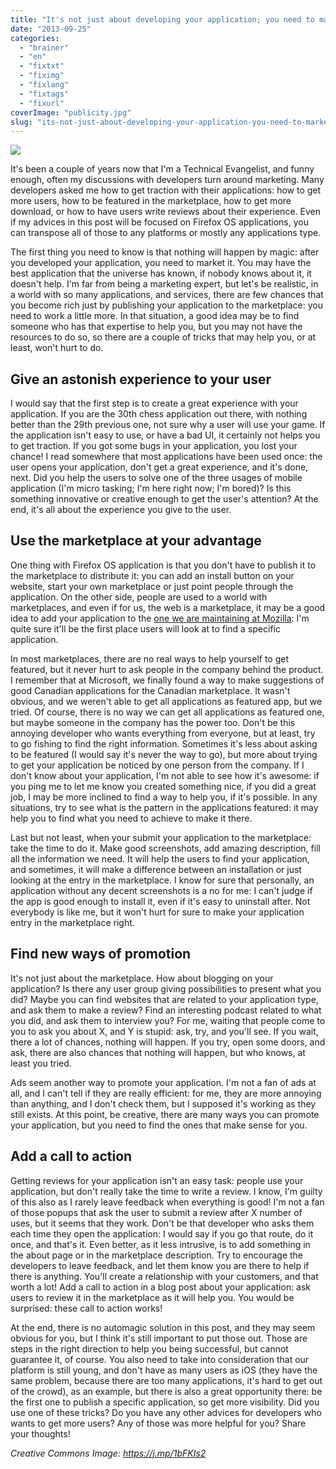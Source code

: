 ```yaml
---
title: "It's not just about developing your application; you need to market it"
date: "2013-09-25"
categories: 
  - "brainer"
  - "en"
  - "fixtxt"
  - "fiximg"
  - "fixlang"
  - "fixtags"
  - "fixurl"
coverImage: "publicity.jpg"
slug: "its-not-just-about-developing-your-application-you-need-to-market-it"
---
```


![](images/publicity.jpg)

It's been a couple of years now that I'm a Technical Evangelist, and funny enough, often my discussions with developers turn around marketing. Many developers asked me how to get traction with their applications: how to get more users, how to be featured in the marketplace, how to get more download, or how to have users write reviews about their experience. Even if my advices in this post will be focused on Firefox OS applications, you can transpose all of those to any platforms or mostly any applications type.

The first thing you need to know is that nothing will happen by magic: after you developed your application, you need to market it. You may have the best application that the universe has known, if nobody knows about it, it doesn't help. I'm far from being a marketing expert, but let's be realistic, in a world with so many applications, and services, there are few chances that you become rich just by publishing your application to the marketplace: you need to work a little more. In that situation, a good idea may be to find someone who has that expertise to help you, but you may not have the resources to do so, so there are a couple of tricks that may help you, or at least, won't hurt to do.

## Give an astonish experience to your user

I would say that the first step is to create a great experience with your application. If you are the 30th chess application out there, with nothing better than the 29th previous one, not sure why a user will use your game. If the application isn't easy to use, or have a bad UI, it certainly not helps you to get traction. If you got some bugs in your application, you lost your chance! I read somewhere that most applications have been used once: the user opens your application, don't get a great experience, and it's done, next. Did you help the users to solve one of the three usages of mobile application (I'm micro tasking; I'm here right now; I'm bored)? Is this something innovative or creative enough to get the user's attention? At the end, it's all about the experience you give to the user.

## Use the marketplace at your advantage

One thing with Firefox OS application is that you don't have to publish it to the marketplace to distribute it: you can add an install button on your website, start your own marketplace or just point people through the application. On the other side, people are used to a world with marketplaces, and even if for us, the web is a marketplace, it may be a good idea to add your application to the [one we are maintaining at Mozilla](https://marketplace.firefox.com/): I'm quite sure it'll be the first place users will look at to find a specific application.

In most marketplaces, there are no real ways to help yourself to get featured, but it never hurt to ask people in the company behind the product. I remember that at Microsoft, we finally found a way to make suggestions of good Canadian applications for the Canadian marketplace. It wasn't obvious, and we weren't able to get all applications as featured app, but we tried. Of course, there is no way we can get all applications as featured one, but maybe someone in the company has the power too. Don't be this annoying developer who wants everything from everyone, but at least, try to go fishing to find the right information. Sometimes it's less about asking to be featured (I would say it's never the way to go), but more about trying to get your application be noticed by one person from the company. If I don't know about your application, I'm not able to see how it's awesome: if you ping me to let me know you created something nice, if you did a great job, I may be more inclined to find a way to help you, if it's possible. In any situations, try to see what is the pattern in the applications featured: it may help you to find what you need to achieve to make it there.

Last but not least, when your submit your application to the marketplace: take the time to do it. Make good screenshots, add amazing description, fill all the information we need. It will help the users to find your application, and sometimes, it will make a difference between an installation or just looking at the entry in the marketplace. I know for sure that personally, an application without any decent screenshots is a no for me: I can't judge if the app is good enough to install it, even if it's easy to uninstall after. Not everybody is like me, but it won't hurt for sure to make your application entry in the marketplace right.

## Find new ways of promotion

It's not just about the marketplace. How about blogging on your application? Is there any user group giving possibilities to present what you did? Maybe you can find websites that are related to your application type, and ask them to make a review? Find an interesting podcast related to what you did, and ask them to interview you? For me, waiting that people come to you to ask you about X, and Y is stupid: ask, try, and you'll see. If you wait, there a lot of chances, nothing will happen. If you try, open some doors, and ask, there are also chances that nothing will happen, but who knows, at least you tried.

Ads seem another way to promote your application. I'm not a fan of ads at all, and I can't tell if they are really efficient: for me, they are more annoying than anything, and I don't check them, but I supposed it's working as they still exists. At this point, be creative, there are many ways you can promote your application, but you need to find the ones that make sense for you.

## Add a call to action

Getting reviews for your application isn't an easy task: people use your application, but don't really take the time to write a review. I know, I'm guilty of this also as I rarely leave feedback when everything is good! I'm not a fan of those popups that ask the user to submit a review after X number of uses, but it seems that they work. Don't be that developer who asks them each time they open the application: I would say if you go that route, do it once, and that's it. Even better, as it less intrusive, is to add something in the about page or in the marketplace description. Try to encourage the developers to leave feedback, and let them know you are there to help if there is anything. You'll create a relationship with your customers, and that worth a lot! Add a call to action in a blog post about your application: ask users to review it in the marketplace as it will help you. You would be surprised: these call to action works!

At the end, there is no automagic solution in this post, and they may seem obvious for you, but I think it's still important to put those out. Those are steps in the right direction to help you being successful, but cannot guarantee it, of course. You also need to take into consideration that our platform is still young, and don't have as many users as iOS (they have the same problem, because there are too many applications, it's hard to get out of the crowd), as an example, but there is also a great opportunity there: be the first one to publish a specific application, so get more visibility. Did you use one of these tricks? Do you have any other advices for developers who wants to get more users? Any of those was more helpful for you? Share your thoughts!

_Creative Commons Image: https://j.mp/1bFKIs2_
